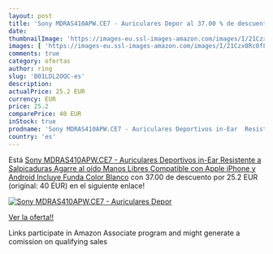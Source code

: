 ```yaml
---
layout: post
title: 'Sony MDRAS410APW.CE7 - Auriculares Depor al 37.00 % de descuento'
date: 
thumbnailImage: 'https://images-eu.ssl-images-amazon.com/images/I/21Czx8Rc0fL._SL200_.jpg'
images: [ 'https://images-eu.ssl-images-amazon.com/images/I/21Czx8Rc0fL._SL200_.jpg' ]
comments: true
category: ofertas
author: ring
slug: 'B01LDL2OQC-es'
description:
actualPrice: 25.2 EUR
currency: EUR
price: 25.2
comparePrice: 40 EUR
inStock: true
prodname: 'Sony MDRAS410APW.CE7 - Auriculares Deportivos in-Ear  Resistente a Salpicaduras  Agarre al oído  Manos Libres Compatible con Apple iPhone y Android  Incluye Funda   Color Blanco'
country: 'es'
---
```


Está [Sony MDRAS410APW.CE7 - Auriculares Deportivos in-Ear  Resistente a Salpicaduras  Agarre al oído  Manos Libres Compatible con Apple iPhone y Android  Incluye Funda   Color Blanco](https://www.amazon.es/dp/B01LDL2OQC/?tag=tolees-21) con 37.00 de descuento por 25.2 EUR (original: 40 EUR) en el siguiente enlace!

[![Sony MDRAS410APW.CE7 - Auriculares Depor](https://images-eu.ssl-images-amazon.com/images/I/21Czx8Rc0fL._SL200_.jpg)](https://www.amazon.es/dp/B01LDL2OQC/?tag=tolees-21)

[Ver la oferta!!](https://www.amazon.es/dp/B01LDL2OQC/?tag=tolees-21)

Links participate in Amazon Associate program and might generate a comission on qualifying sales


